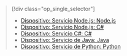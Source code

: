 > [!div class="op_single_selector"]
> * [Dispositivo: Servicio Node.js: Node.js](../articles/iot-hub/iot-hub-node-node-firmware-update.md)
> * [Dispositivo: Servicio Node.js: C#](../articles/iot-hub/iot-hub-csharp-node-firmware-update.md)
> * [Dispositivo: Servicio C#: C#](../articles/iot-hub/iot-hub-csharp-csharp-firmware-update.md)
> * [Dispositivo: Servicio de Java: Java](../articles/iot-hub/iot-hub-java-java-firmware-update.md)
> * [Dispositivo: Servicio de Python: Python](../articles/iot-hub/iot-hub-python-python-firmware-update.md)
> 

